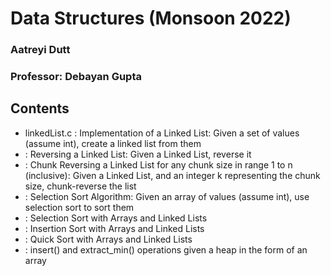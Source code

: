 # Data Structures (Monsoon 2022)
### Aatreyi Dutt
### Professor: Debayan Gupta

## Contents
- linkedList.c : Implementation of a Linked List: Given a set of values (assume int), create a linked list from them
- : Reversing a Linked List: Given a Linked List, reverse it
- : Chunk Reversing a Linked List for any chunk size in range 1 to n (inclusive): Given a Linked List, and an integer k representing the chunk size, chunk-reverse the list
- : Selection Sort Algorithm: Given an array of values (assume int), use selection sort to sort them
- : Selection Sort with Arrays and Linked Lists
- : Insertion Sort with Arrays and Linked Lists
- : Quick Sort with Arrays and Linked Lists
- : insert() and extract_min() operations given a heap in the form of an array
